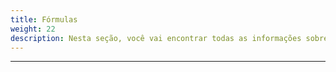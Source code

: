 ```yaml
---
title: Fórmulas
weight: 22
description: Nesta seção, você vai encontrar todas as informações sobre as fórmulas do Ritchie.
---
```


---
